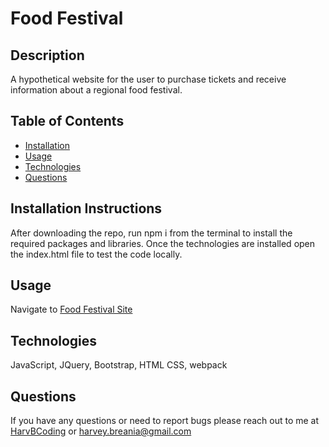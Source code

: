 
  # Food Festival
  

  ## Description
  A hypothetical website for the user to purchase tickets and receive information about a regional food festival.

  ## Table of Contents
  * [Installation](#installation-instructions)
  * [Usage](#usage)
  * [Technologies](#technologies)
  * [Questions](#questions)
  
  
  

  ## Installation Instructions
  After downloading the repo, run npm i from the terminal to install the required packages and libraries. Once the technologies are installed open the index.html file to test the code locally.

  ## Usage
  Navigate to [Food Festival Site](https://harvbcoding.github.io/food-festival/)

  
  ## Technologies

  JavaScript, JQuery, Bootstrap, HTML CSS, webpack
  

  ## Questions
  If you have any questions or need to report bugs please reach out to me at [HarvBCoding](https://www.github.com/HarvBCoding) or harvey.breania@gmail.com
  
  

